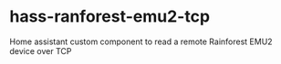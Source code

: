 # hass-ranforest-emu2-tcp
Home assistant custom component to read a remote Rainforest EMU2 device over TCP

